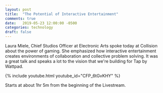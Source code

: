 ```yaml
---
layout: post
title:  "The Potential of Interactive Entertainment"
comments: true
date:   2019-05-23 12:00:00 -0500
categories: technology
draft: false
--- 
```


Laura Miele, Chief Studios Officer at Electronic Arts spoke today at Collision about the power of gaming. She emphasized how interactive entertainment creates environments of collaboration and collective problem solving. It was a great talk and speaks a lot to the vision that we're building for Tap by Wattpad. 

{% include youtube.html youtube_id="CFP_6tGvKHY" %}

Starts at about 1hr 5m from the beginning of the Livestream.
